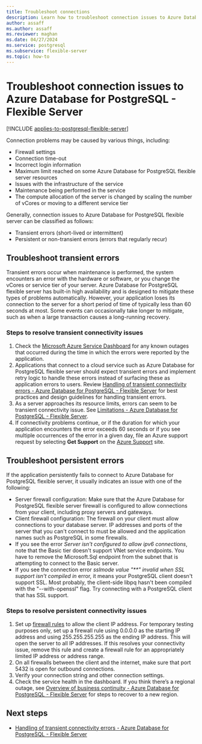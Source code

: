 ```yaml
---
title: Troubleshoot connections
description: Learn how to troubleshoot connection issues to Azure Database for PostgreSQL - Flexible Server.
author: assaff
ms.author: assaff
ms.reviewer: maghan
ms.date: 04/27/2024
ms.service: postgresql
ms.subservice: flexible-server
ms.topic: how-to
---
```


# Troubleshoot connection issues to Azure Database for PostgreSQL - Flexible Server

[!INCLUDE [applies-to-postgresql-flexible-server](../includes/applies-to-postgresql-flexible-server.md)]

Connection problems may be caused by various things, including:

* Firewall settings
* Connection time-out
* Incorrect login information
* Maximum limit reached on some Azure Database for PostgreSQL flexible server resources
* Issues with the infrastructure of the service
* Maintenance being performed in the service
* The compute allocation of the server is changed by scaling the number of vCores or moving to a different service tier

Generally, connection issues to Azure Database for PostgreSQL flexible server can be classified as follows:

* Transient errors (short-lived or intermittent)
* Persistent or non-transient errors (errors that regularly recur)

## Troubleshoot transient errors

Transient errors occur when maintenance is performed, the system encounters an error with the hardware or software, or you change the vCores or service tier of your server. Azure Database for PostgreSQL flexible server has built-in high availability and is designed to mitigate these types of problems automatically. However, your application loses its connection to the server for a short period of time of typically less than 60 seconds at most. Some events can occasionally take longer to mitigate, such as when a large transaction causes a long-running recovery.

### Steps to resolve transient connectivity issues

1. Check the [Microsoft Azure Service Dashboard](https://azure.microsoft.com/status) for any known outages that occurred during the time in which the errors were reported by the application.
2. Applications that connect to a cloud service such as Azure Database for PostgreSQL flexible server should expect transient errors and implement retry logic to handle these errors instead of surfacing these as application errors to users. Review [Handling of transient connectivity errors - Azure Database for PostgreSQL - Flexible Server](concepts-connectivity.md) for best practices and design guidelines for handling transient errors.
3. As a server approaches its resource limits, errors can seem to be transient connectivity issue. See [Limitations - Azure Database for PostgreSQL - Flexible Server](concepts-limits.md).
4. If connectivity problems continue, or if the duration for which your application encounters the error exceeds 60 seconds or if you see multiple occurrences of the error in a given day, file an Azure support request by selecting **Get Support** on the [Azure Support](https://azure.microsoft.com/support/options) site.

## Troubleshoot persistent errors

If the application persistently fails to connect to Azure Database for PostgreSQL flexible server, it usually indicates an issue with one of the following:

- Server firewall configuration: Make sure that the Azure Database for PostgreSQL flexible server firewall is configured to allow connections from your client, including proxy servers and gateways.
- Client firewall configuration: The firewall on your client must allow connections to your database server. IP addresses and ports of the server that you can't connect to must be allowed and the application names such as PostgreSQL in some firewalls.
- If you see the error _Server isn't configured to allow ipv6 connections_, note that the Basic tier doesn't support VNet service endpoints. You have to remove the Microsoft.Sql endpoint from the subnet that is attempting to connect to the Basic server.
- If you see the connection error _sslmode value "\*\*" invalid when SSL support isn't compiled in_ error, it means your PostgreSQL client doesn't support SSL. Most probably, the client-side libpq hasn't been compiled with the "--with-openssl" flag. Try connecting with a PostgreSQL client that has SSL support.

### Steps to resolve persistent connectivity issues

1. Set up [firewall rules](concepts-firewall-rules.md) to allow the client IP address. For temporary testing purposes only, set up a firewall rule using 0.0.0.0 as the starting IP address and using 255.255.255.255 as the ending IP address. This will open the server to all IP addresses. If this resolves your connectivity issue, remove this rule and create a firewall rule for an appropriately limited IP address or address range.
2. On all firewalls between the client and the internet, make sure that port 5432 is open for outbound connections.
3. Verify your connection string and other connection settings.
4. Check the service health in the dashboard. If you think there’s a regional outage, see [Overview of business continuity - Azure Database for PostgreSQL - Flexible Server](concepts-business-continuity.md) for steps to recover to a new region.

## Next steps

* [Handling of transient connectivity errors - Azure Database for PostgreSQL - Flexible Server](concepts-connectivity.md)
